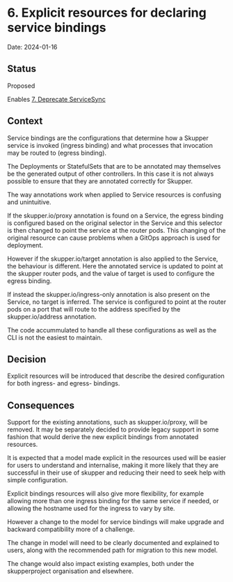 # 6. Explicit resources for declaring service bindings

Date: 2024-01-16

## Status

Proposed

Enables [7. Deprecate ServiceSync](0007-deprecate-servicesync.md)

## Context

Service bindings are the configurations that determine how a Skupper
service is invoked (ingress binding) and what processes that
invocation may be routed to (egress binding).

The Deployments or StatefulSets that are to be annotated may
themselves be the generated output of other controllers. In this case
it is not always possible to ensure that they are annotated correctly
for Skupper.

The way annotations work when applied to Service resources is
confusing and unintuitive.

If the skupper.io/proxy annotation is found on a Service, the egress
binding is configured based on the original selector in the Service
and this selector is then changed to point the service at the router
pods. This changing of the original resource can cause problems when a
GitOps approach is used for deployment.

However if the skupper.io/target annotation is also applied to the
Service, the behaviour is different. Here the annotated service is
updated to point at the skupper router pods, and the value of target
is used to configure the egress binding.

If instead the skupper.io/ingress-only annotation is also present on
the Service, no target is inferred. The service is configured to point
at the router pods on a port that will route to the address specified
by the skupper.io/address annotation.

The code accummulated to handle all these configurations as well as
the CLI is not the easiest to maintain.

## Decision

Explicit resources will be introduced that describe the desired
configuration for both ingress- and egress- bindings.

## Consequences

Support for the existing annotations, such as skupper.io/proxy, will
be removed. It may be separately decided to provide legacy support in
some fashion that would derive the new explicit bindings from
annotated resources.

It is expected that a model made explicit in the resources used will
be easier for users to understand and internalise, making it more
likely that they are successful in their use of skupper and reducing
their need to seek help with simple configuration.

Explicit bindings resources will also give more flexibility, for
example allowing more than one ingress binding for the same service if
needed, or allowing the hostname used for the ingress to vary by site.

However a change to the model for service bindings will make upgrade
and backward compatibility more of a challenge.

The change in model will need to be clearly documented and explained
to users, along with the recommended path for migration to this new
model.

The change would also impact existing examples, both under the
skupperproject organisation and elsewhere.
